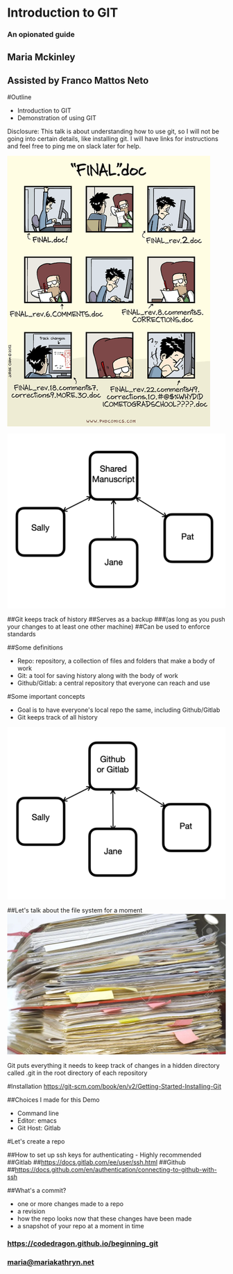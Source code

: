 # Introduction to GIT
### An opionated guide

## Maria Mckinley
## Assisted by Franco Mattos Neto




#Outline
* Introduction to GIT
* Demonstration of using GIT

Disclosure: This talk is about understanding how to use git, so I will not be going into
certain details, like installing git. I will have links for instructions and feel free
to ping me on slack later for help.




![alt text](assets/final_doc.gif "'Piled Higher and Deeper' by Jorge Cham www.phdcomics.com")




![alt text](assets/share_manuscript.png "One document, many authors")




##Git keeps track of history
##Serves as a backup
###(as long as you push your changes to at least one other machine)
##Can be used to enforce standards





##Some definitions
* Repo: repository, a collection of files and folders that make a body of work
* Git:  a tool for saving history along with the body of work
* Github/Gitlab:  a central repository that everyone can reach and use




#Some important concepts
* Goal is to have everyone's local repo the same, including Github/Gitlab
* Git keeps track of all history




![alt text](assets/github_gitlab.png "Git repo, many authors")




##Let's talk about the file system for a moment
![alt text](assets/messy-file-folder.jpeg "Messy File Folders")




Git puts everything it needs to keep track of changes in a hidden directory called
.git in the root directory of each repository




#Installation
https://git-scm.com/book/en/v2/Getting-Started-Installing-Git




##Choices I made for this Demo
* Command line
* Editor: emacs
* Git Host: Gitlab




#Let's create a repo




##How to set up ssh keys for authenticating - Highly recommended
##Gitlab
##https://docs.gitlab.com/ee/user/ssh.html
##Github
##https://docs.github.com/en/authentication/connecting-to-github-with-ssh




##What's a commit?
* one or more changes made to a repo
* a revision
* how the repo looks now that these changes have been made
* a snapshot of your repo at a moment in time



### https://codedragon.github.io/beginning_git
### maria@mariakathryn.net

